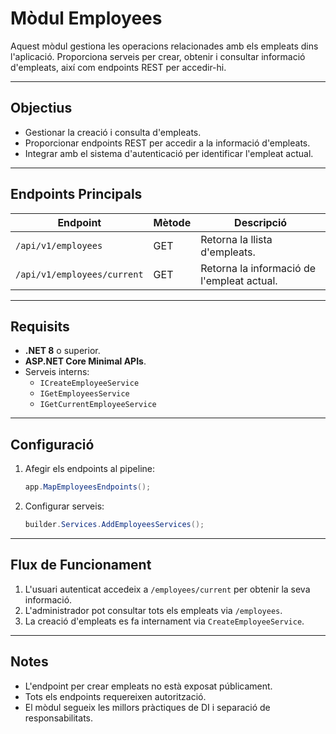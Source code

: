 # Mòdul Employees

Aquest mòdul gestiona les operacions relacionades amb els empleats dins l'aplicació. Proporciona serveis per crear, obtenir i consultar informació d'empleats, així com endpoints REST per accedir-hi.

---

## Objectius

- Gestionar la creació i consulta d'empleats.
- Proporcionar endpoints REST per accedir a la informació d'empleats.
- Integrar amb el sistema d'autenticació per identificar l'empleat actual.

---

## Endpoints Principals

| Endpoint                    | Mètode | Descripció                                 |
| --------------------------- | ------ | ------------------------------------------ |
| `/api/v1/employees`         | GET    | Retorna la llista d'empleats.              |
| `/api/v1/employees/current` | GET    | Retorna la informació de l'empleat actual. |

---

## Requisits

- **.NET 8** o superior.
- **ASP.NET Core Minimal APIs**.
- Serveis interns:
  - `ICreateEmployeeService`
  - `IGetEmployeesService`
  - `IGetCurrentEmployeeService`

---

## Configuració

1. Afegir els endpoints al pipeline:
   ```csharp
   app.MapEmployeesEndpoints();
   ```
2. Configurar serveis:
   ```csharp
   builder.Services.AddEmployeesServices();
   ```

---

## Flux de Funcionament

1. L'usuari autenticat accedeix a `/employees/current` per obtenir la seva informació.
2. L'administrador pot consultar tots els empleats via `/employees`.
3. La creació d'empleats es fa internament via `CreateEmployeeService`.

---

## Notes

- L'endpoint per crear empleats no està exposat públicament.
- Tots els endpoints requereixen autorització.
- El mòdul segueix les millors pràctiques de DI i separació de responsabilitats.
